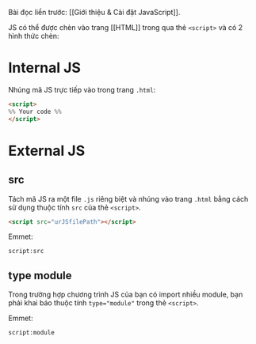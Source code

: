 
Bài đọc liền trước: [[Giới thiệu & Cài đặt JavaScript]].

JS có thể được chèn vào trang [[HTML]] trong qua thẻ `<script>` và có 2 hình thức chèn:

# Internal JS

Nhúng mã JS trực tiếp vào trong trang `.html`:
```html
<script>
%% Your code %%
</script>
```

# External JS

## src

Tách mã JS ra một file `.js` riêng biệt và nhúng vào trang `.html` bằng cách sử dụng thuộc tính `src` của thẻ `<script>`.
```html
<script src="urJSfilePath"></script>
```

Emmet:
```emmet
script:src
```
## type module

Trong trường hợp chương trình JS của bạn có import nhiều module, bạn phải khai báo thuộc tính `type="module"` trong thẻ `<script>`.

Emmet:
```emmet
script:module
```

